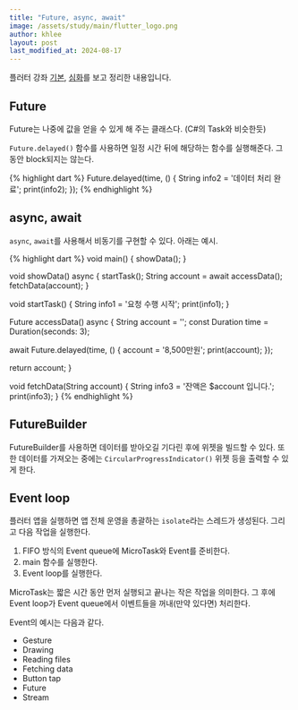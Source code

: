 ```yaml
---
title: "Future, async, await"
image: /assets/study/main/flutter_logo.png
author: khlee
layout: post
last_modified_at: 2024-08-17
---
```


플러터 강좌 [기본](https://youtu.be/oFXV4qSXNVs), [심화](https://youtu.be/HjhPhAUPHos)를 보고 정리한 내용입니다.

## Future

Future는 나중에 값을 얻을 수 있게 해 주는 클래스다. (C#의 Task와 비슷한듯)

`Future.delayed()` 함수를 사용하면 일정 시간 뒤에 해당하는 함수를 실행해준다. 그 동안 block되지는 않는다.

{% highlight dart %}
Future.delayed(time, () {
  String info2 = '데이터 처리 완료';
  print(info2);
});
{% endhighlight %}

## async, await

`async`, `await`를 사용해서 비동기를 구현할 수 있다. 아래는 예시.

{% highlight dart %}
void main() {
  showData();
}

void showData() async {
  startTask();
  String account = await accessData();
  fetchData(account);
}

void startTask() {
  String info1 = '요청 수행 시작';
  print(info1);
}

Future<String> accessData() async {
  String account = '';
  const Duration time = Duration(seconds: 3);

  await Future.delayed(time, () {
    account = '8,500만원';
    print(account);
  });

  return account;
}

void fetchData(String account) {
  String info3 = '잔액은 $account 입니다.';
  print(info3);
}
{% endhighlight %}

## FutureBuilder

FutureBuilder를 사용하면 데이터를 받아오길 기다린 후에 위젯을 빌드할 수 있다. 또한 데이터를 가져오는 중에는 `CircularProgressIndicator()` 위젯 등을 출력할 수 있게 한다.

## Event loop

플러터 앱을 실행하면 앱 전체 운영을 총괄하는 `isolate`라는 스레드가 생성된다. 그리고 다음 작업을 실행한다.

1. FIFO 방식의 Event queue에 MicroTask와 Event를 준비한다.
2. main 함수를 실행한다.
3. Event loop를 실행한다.

MicroTask는 짧은 시간 동안 먼저 실행되고 끝나는 작은 작업을 의미한다. 그 후에 Event loop가 Event queue에서 이벤트들을 꺼내(만약 있다면) 처리한다.

Event의 예시는 다음과 같다.

* Gesture
* Drawing
* Reading files
* Fetching data
* Button tap
* Future
* Stream
